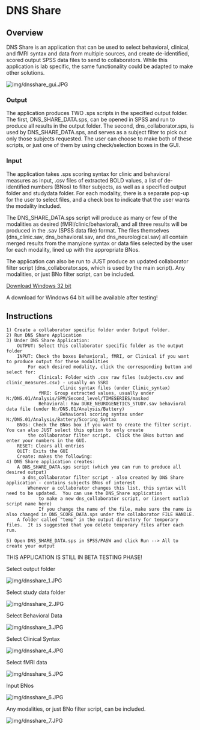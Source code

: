 # DNS Share

## Overview

DNS Share is an application that can be used to select behavioral, clinical, and fMRI syntax and data from multiple sources, and create de-identified, scored output SPSS data files to send to collaborators.  While this application is lab specific, the same functionality could be adapted to make other solutions.  

![img/dnsshare_gui.JPG](img/dnsshare_gui.JPG)

### Output
The application produces TWO .sps scripts in the specified output folder.  The first, DNS_SHARE_DATA.sps, can be opened in SPSS and run to produce all results in the output folder.  The second, dns_collaborator.sps, is used by DNS_SHARE_DATA.sps, and serves as a subject filter to pick out only those subjects requested.  The user can choose to make both of these scripts, or just one of them by using check/selection boxes in the GUI. 

### Input

The application takes .sps scoring syntax for clinic and behavioral measures as input, .csv files of extracted BOLD values, a list of de-identified numbers (BNos) to filter subjects, as well as a specified output folder and studydata folder.  For each modality, there is a separate pop-up for the user to select files, and a check box to indicate that the user wants the modality included.  

The DNS_SHARE_DATA.sps script will produce as many or few of the modalities as desired (fMRI/clinic/behavioral), and all three results will be produced in the .sav (SPSS data file) format.  The files themselves (dns_clinic.sav, dns_behavioral.sav, and dns_neurological.sav) all contain merged results from the many/one syntax or data files selected by the user for each modality, lined up with the appropriate BNos. 

The application can also be run to JUST produce an updated collaborator filter script (dns_collaborator.sps, which is used by the main script). Any modalities, or just BNo filter script, can be included. 

[Download Windows 32 bit](share/dns_share_setup_1.5_32bit.exe)
 
A download for Windows 64 bit will be available after testing!

## Instructions

```
1) Create a collaborator specific folder under Output folder.  
2) Run DNS Share Application 
3) Under DNS Share Application: 
	OUTPUT: Select this collaborator specific folder as the output folder
	INPUT: Check the boxes Behavioral, fMRI, or Clinical if you want to produce output for these modalities
		For each desired modality, click the corresponding button and select for:
			Clinical: Folder with .csv raw files (subjects.csv and clinic_measures.csv) - usually on SSRI
				    Clinic syntax files (under Clinic_syntax)
			fMRI: Group extracted values, usually under N:/DNS.01/Analysis/SPM/Second_level/TIMESERIES/masked
			Behavioral: Raw DUKE_NEUROGENETICS_STUDY.sav behavioral data file (under N:/DNS.01/Analysis/Battery)
					Behavioral scoring syntax under N:/DNS.01/Analysis/Battery/Scoring_Syntax
	BNOs: Check the BNos box if you want to create the filter script.  You can also JUST select this option to only create
		the collaborator filter script.  Click the BNos button and enter your numbers in the GUI.
	RESET: Clears all entries
	QUIT: Exits the GUI
	Create: makes the following:
4) DNS Share application creates:
	A DNS_SHARE_DATA.sps script (which you can run to produce all desired output)
      a dns_collaborator filter script - also created by DNS Share application - contains subjects BNos of interest
  		Whenever a collaborator changes this list, this syntax will need to be updated.  You can use the DNS_Share application
            to make a new dns_collaborator script, or (insert matlab script name here)
            If you change the name of the file, make sure the name is also changed in DNS_SCORE_DATA.sps under the collaborator FILE HANDLE.
	A folder called "temp" in the output directory for temporary files.  It is suggested that you delete temporary files after each run.

5) Open DNS_SHARE_DATA.sps in SPSS/PASW and click Run --> All to create your output	
```

THIS APPLICATION IS STILL IN BETA TESTING PHASE!

Select output folder

![img/dnsshare_1.JPG](img/dnsshare_1.JPG)

Select study data folder

![img/dnsshare_2.JPG](img/dnsshare_2.JPG)

Select Behavioral Data

![img/dnsshare_3.JPG](img/dnsshare_3.JPG)

Select Clinical Syntax

![img/dnsshare_4.JPG](img/dnsshare_4.JPG)

Select fMRI data

![img/dnsshare_5.JPG](img/dnsshare_5.JPG)

Input BNos

![img/dnsshare_6.JPG](img/dnsshare_6.JPG)

Any modalities, or just BNo filter script, can be included. 

![img/dnsshare_7.JPG](img/dnsshare_7.JPG)
